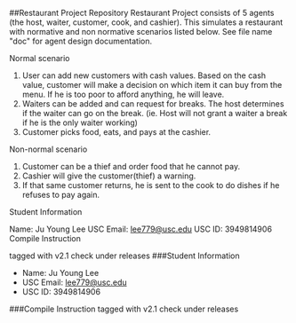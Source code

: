 ##Restaurant Project Repository
Restaurant Project consists of 5 agents (the host, waiter, customer, cook, and cashier). This simulates a restaurant with normative and non normative scenarios listed below. See file name "doc" for agent design documentation.

Normal scenario

1. User can add new customers with cash values. Based on the cash value, customer will make a decision on which item it can buy from the menu. If he is too poor to afford anything, he will leave.
2. Waiters can be added and can request for breaks. The host determines if the waiter can go on the break. (ie. Host will not grant a waiter a break if he is the only waiter working)
3. Customer picks food, eats, and pays at the cashier.

Non-normal scenario
1. Customer can be a thief and order food that he cannot pay.
2. Cashier will give the customer(thief) a warning.
3. If that same customer returns, he is sent to the cook to do dishes if he refuses to pay again.

Student Information

Name: Ju Young Lee
USC Email: lee779@usc.edu
USC ID: 3949814906
Compile Instruction

tagged with v2.1 check under releases
###Student Information
  + Name: Ju Young Lee
  + USC Email: lee779@usc.edu
  + USC ID: 3949814906
  
###Compile Instruction
 tagged with v2.1 check under releases
  

